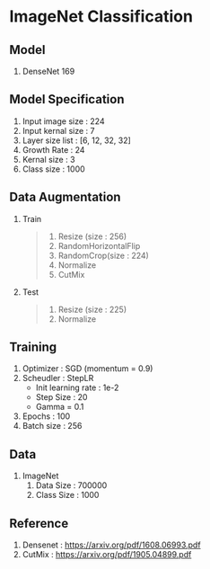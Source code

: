 # ImageNet Classification

## Model 
  1. DenseNet 169
  
## Model Specification
  1. Input image size : 224
  2. Input kernal size : 7
  3. Layer size list : [6, 12, 32, 32]
  4. Growth Rate : 24
  5. Kernal size : 3
  6. Class size : 1000

## Data Augmentation
  1. Train
      > 1) Resize (size : 256)
      > 2) RandomHorizontalFlip
      > 3) RandomCrop(size : 224)
      > 4) Normalize
      > 5) CutMix

  2. Test
      > 1) Resize (size : 225)
      > 2) Normalize

## Training 
  1. Optimizer : SGD (momentum = 0.9)
  2. Scheudler : StepLR
      * Init learning rate : 1e-2
      * Step Size : 20
      * Gamma = 0.1
  3. Epochs : 100
  4. Batch size : 256

## Data 
  1. ImageNet
      1. Data Size : 700000
      2. Class Size : 1000

## Reference
  1. Densenet : https://arxiv.org/pdf/1608.06993.pdf
  2. CutMix : https://arxiv.org/pdf/1905.04899.pdf

